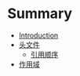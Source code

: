 # Summary

* [Introduction](README.md)
* [头文件](header_file.md)
   * [引用顺序](header_file/including_order.md)
* [作用域](namespace.md)

